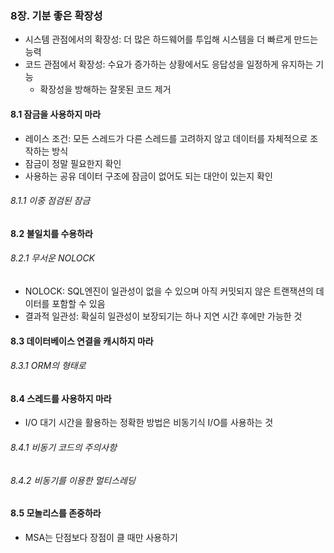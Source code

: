 ### 8장. 기분 좋은 확장성
- 시스템 관점에서의 확장성: 더 많은 하드웨어를 투입해 시스템을 더 빠르게 만드는 능력
- 코드 관점에서 확장성: 수요가 증가하는 상황에서도 응답성을 일정하게 유지하는 기능
  - 확장성을 방해하는 잘못된 코드 제거 

#### 8.1 잠금을 사용하지 마라
- 레이스 조건: 모든 스레드가 다른 스레드를 고려하지 않고 데이터를 자체적으로 조작하는 방식 
- 잠금이 정말 필요한지 확인
- 사용하는 공유 데이터 구조에 잠금이 없어도 되는 대안이 있는지 확인 
###### 8.1.1 이중 점검된 잠금

#### 8.2 불일치를 수용하라
###### 8.2.1 무서운 NOLOCK
- NOLOCK: SQL엔진이 일관성이 없을 수 있으며 아직 커밋되지 않은 트랜잭션의 데이터를 포함할 수 있음 
- 결과적 일관성: 확실히 일관성이 보장되기는 하나 지연 시간 후에만 가능한 것 

#### 8.3 데이터베이스 연결을 캐시하지 마라
###### 8.3.1 ORM의 형태로

#### 8.4 스레드를 사용하지 마라
- I/O 대기 시간을 활용하는 정확한 방법은 비동기식 I/O를 사용하는 것 
###### 8.4.1 비동기 코드의 주의사항
###### 8.4.2 비동기를 이용한 멀티스레딩 

#### 8.5 모놀리스를 존중하라 
- MSA는 단점보다 장점이 클 때만 사용하기 